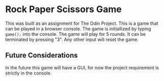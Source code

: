 # Rock Paper Scissors Game

This was built as an assignment for The Odin Project. 
This is a game that can be played in a browser console.
The game is initiallized by typing `game();` into the console.
The game will play for 5 rounds. It can be terminated by pressing
"3". Any other input will reset the game.

## Future Considerations

In the future this game will have a GUI, for now the project requirement is strictly in the console.